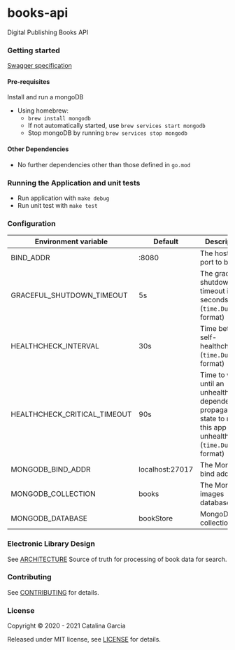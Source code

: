 books-api
================
Digital Publishing Books API


### Getting started
[Swagger specification](https://cadmiumcat.github.io/books-api/)

#### Pre-requisites

Install and run a mongoDB

- Using homebrew:
    - `brew install mongodb`
    - If not automatically started, use `brew services start mongodb`
    - Stop mongoDB by running `brew services stop mongodb`

#### Other Dependencies

* No further dependencies other than those defined in `go.mod`

### Running the Application and unit tests

- Run application with `make debug`
- Run unit test with `make test`

### Configuration

| Environment variable         | Default         | Description
| ---------------------------- | --------------- | ------------------------------------------------------------------------------------------------------------------ |
| BIND_ADDR                    | :8080           | The host and port to bind to                                                                                       |
| GRACEFUL_SHUTDOWN_TIMEOUT    | 5s              | The graceful shutdown timeout in seconds (`time.Duration` format)                                                  |
| HEALTHCHECK_INTERVAL         | 30s             | Time between self-healthchecks (`time.Duration` format)                                                            |
| HEALTHCHECK_CRITICAL_TIMEOUT | 90s             | Time to wait until an unhealthy dependent propagates its state to make this app unhealthy (`time.Duration` format) |
| MONGODB_BIND_ADDR            | localhost:27017 | The MongoDB bind address                                                                                           |
| MONGODB_COLLECTION           | books           | The MongoDB images database                                                                                        |
| MONGODB_DATABASE             | bookStore       | MongoDB collection                                                                                                 |

### Electronic Library Design

See [ARCHITECTURE](architecture/README.md) Source of truth for processing of book data for search.

### Contributing

See [CONTRIBUTING](CONTRIBUTING.md) for details.

### License

Copyright © 2020 - 2021 Catalina Garcia

Released under MIT license, see [LICENSE](LICENSE.md) for details.